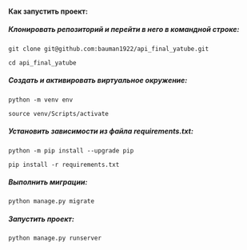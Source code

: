#### Как запустить проект:

##### Клонировать репозиторий и перейти в него в командной строке:

```
git clone git@github.com:bauman1922/api_final_yatube.git
```
```
cd api_final_yatube
```
##### Cоздать и активировать виртуальное окружение:
``` 
python -m venv env
```
```
source venv/Scripts/activate
```
##### Установить зависимости из файла requirements.txt:
```
python -m pip install --upgrade pip
```
```
pip install -r requirements.txt
```
##### Выполнить миграции:
```
python manage.py migrate
```
##### Запустить проект:
```
python manage.py runserver
```
